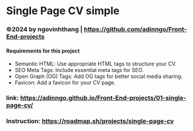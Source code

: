 # Single Page CV simple 
### ©2024 by ngovinhthang | https://github.com/adinngo/Front-End-projects

#### Requirements for this project
  * Semantic HTML: Use appropriate HTML tags to structure your CV.
  * SEO Meta Tags: Include essential meta tags for SEO.
  * Open Graph (OG) Tags: Add OG tags for better social media sharing.
  * Favicon: Add a favicon for your CV page.
### link: https://adinngo.github.io/Front-End-projects/01-single-page-cv/
### Instruction: https://roadmap.sh/projects/single-page-cv
